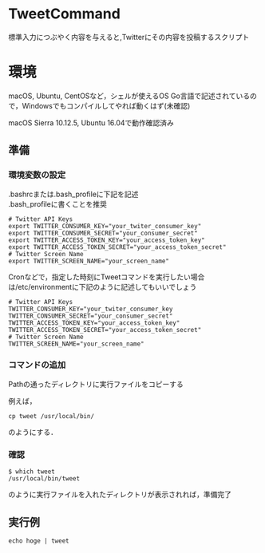 # TweetCommand

標準入力につぶやく内容を与えると,Twitterにその内容を投稿するスクリプト  

# 環境
macOS, Ubuntu, CentOSなど，シェルが使えるOS
Go言語で記述されているので，Windowsでもコンパイルしてやれば動くはず(未確認)

macOS Sierra 10.12.5, Ubuntu 16.04で動作確認済み

## 準備
### 環境変数の設定
.bashrcまたは.bash_profileに下記を記述  
.bash_profileに書くことを推奨  

```
# Twitter API Keys
export TWITTER_CONSUMER_KEY="your_twiter_consumer_key"
export TWITTER_CONSUMER_SECRET="your_consumer_secret"
export TWITTER_ACCESS_TOKEN_KEY="your_access_token_key"
export TWITTER_ACCESS_TOKEN_SECRET="your_access_token_secret"
# Twitter Screen Name
export TWITTER_SCREEN_NAME="your_screen_name"
```

Cronなどで，指定した時刻にTweetコマンドを実行したい場合は/etc/environmentに下記のように記述してもいいでしょう

```
# Twitter API Keys
TWITTER_CONSUMER_KEY="your_twiter_consumer_key 
TWITTER_CONSUMER_SECRET="your_consumer_secret"
TWITTER_ACCESS_TOKEN_KEY="your_access_token_key"
TWITTER_ACCESS_TOKEN_SECRET="your_access_token_secret"
# Twitter Screen Name
TWITTER_SCREEN_NAME="your_screen_name"
```

### コマンドの追加

Pathの通ったディレクトリに実行ファイルをコピーする  

例えば，  

```
cp tweet /usr/local/bin/
```
のようにする．  

### 確認

```
$ which tweet
/usr/local/bin/tweet
```
のように実行ファイルを入れたディレクトリが表示されれば，準備完了

## 実行例

```
echo hoge | tweet
```

